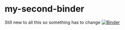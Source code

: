 # my-second-binder
Still new to all this so something has to change
[![Binder](https://mybinder.org/badge_logo.svg)](https://mybinder.org/v2/gh/edterrell/my-second-binder/master)
